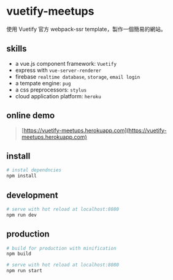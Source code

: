 # vuetify-meetups

使用 Vuetify 官方 webpack-ssr template，製作一個簡易的網站。

## skills
- a vue.js component framework: `Vuetify`
- express with `vue-server-renderer`
- firebase `realtime database`, `storage`, `email login`
- a tempate engine: `pug`
- a css preprocessors: `stylus`
- cloud application platform: `heroku`

## online demo

> [https://vuetify-meetups.herokuapp.com](https://vuetify-meetups.herokuapp.com)

## install
```bash
# instal dependncies
npm install
```

## development
```bash
# serve with hot reload at localhost:8080
npm run dev
```

## production
```bash
# build for production with minification
npm build

# serve with hot reload at localhost:8080
npm run start
```